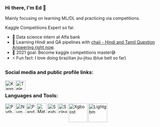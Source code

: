 ### Hi there, I'm Ed 👋

Mainly focusing on learning ML/DL and practicing via competitions.</br>

Kaggle Competitions Expert so far.</br>

- 👷 Data science intern at Alfa bank 
- 🎯 Learning Hindi and QA pipelines with <a href="https://www.kaggle.com/c/chaii-hindi-and-tamil-question-answering">chaii - Hindi and Tamil Question Answering right now</a>.
- 👀 2021 goal: Become kaggle competitions master😅
- ⚡ Fun fact: I love doing brazilian jiu-jitsu (blue belt so far)

### Social media and public profile links:

[<img align="left" alt="Kaggle" width="32px" src="https://img.icons8.com/windows/50/000000/kaggle.png" />][kaggle]
[<img align="left" alt="Telegram" width="32px" src="https://cdn.icon-icons.com/icons2/2807/PNG/512/telegram_icon_178920.png" />][telegram]

<br/>

### Languages and Tools:

<img align="left" alt="Python" width="32px" src="https://cdn.icon-icons.com/icons2/2699/PNG/512/python_logo_icon_168886.png" />
<img align="left" alt="Numpy" width="32px" src="https://numpy.org/images/logos/numpy.svg" />
<img align="left" alt="Pandas" width="32px" src="https://upload.wikimedia.org/wikipedia/commons/thumb/2/22/Pandas_mark.svg/1200px-Pandas_mark.svg.png" />
<img align="left" alt="Matplot" width="32px" src="https://upload.wikimedia.org/wikipedia/commons/thumb/0/01/Created_with_Matplotlib-logo.svg/1200px-Created_with_Matplotlib-logo.svg.png" />
<img align="left" alt="Seaborn" width="32px" src="https://avatars.githubusercontent.com/u/22799945?s=200&v=4" />
<img align="left" alt="Sclearn" width="32px" src="https://neurohive.io/wp-content/uploads/2019/06/1200px-Scikit_learn_logo_small.svg.png" />
<img align="left" alt="Xgboost" width="62px" src="https://mljar.com/images/machine-learning/xgboost_v2.png" />
<img align="left" alt="Lightgbm" width="62px" src="https://repository-images.githubusercontent.com/64991887/dc855780-e34b-11ea-9ab8-e08ca33288b0" />


[kaggle]: https://www.kaggle.com/edyanakov
[telegram]: https://t.me/edyanakov
<!--
**Edyanakov/Edyanakov** is a ✨ _special_ ✨ repository because its `README.md` (this file) appears on your GitHub profile

